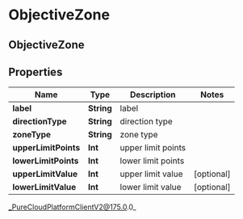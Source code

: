 # ObjectiveZone

## ObjectiveZone

## Properties

|Name | Type | Description | Notes|
|------------ | ------------- | ------------- | -------------|
| **label** | **String** | label | |
| **directionType** | **String** | direction type | |
| **zoneType** | **String** | zone type | |
| **upperLimitPoints** | **Int** | upper limit points | |
| **lowerLimitPoints** | **Int** | lower limit points | |
| **upperLimitValue** | **Int** | upper limit value | [optional] |
| **lowerLimitValue** | **Int** | lower limit value | [optional] |



_PureCloudPlatformClientV2@175.0.0_

